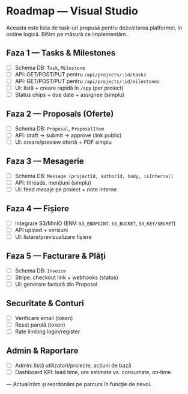 # Roadmap — Visual Studio

Aceasta este lista de task-uri propusă pentru dezvoltarea platformei, în ordine logică. Bifăm pe măsură ce implementăm.

## Faza 1 — Tasks & Milestones
- [ ] Schema DB: `Task`, `Milestone`
- [ ] API: GET/POST/PUT pentru `/api/projects/:id/tasks`
- [ ] API: GET/POST/PUT pentru `/api/projects/:id/milestones`
- [ ] UI: listă + creare rapidă în `/app` (per proiect)
- [ ] Status chips + due date + assignee (simplu)

## Faza 2 — Proposals (Oferte)
- [ ] Schema DB: `Proposal`, `ProposalItem`
- [ ] API: draft → submit → approve (link public)
- [ ] UI: creare/preview ofertă + PDF simplu

## Faza 3 — Mesagerie
- [ ] Schema DB: `Message (projectId, authorId, body, isInternal)`
- [ ] API: threads, mențiuni (simplu)
- [ ] UI: feed mesaje pe proiect + note interne

## Faza 4 — Fișiere
- [ ] Integrare S3/MinIO (ENV: `S3_ENDPOINT`, `S3_BUCKET`, `S3_KEY/SECRET`)
- [ ] API upload + versiuni
- [ ] UI: listare/previzualizare fișiere

## Faza 5 — Facturare & Plăți
- [ ] Schema DB: `Invoice`
- [ ] Stripe: checkout link + webhooks (status)
- [ ] UI: generare factură din Proposal

## Securitate & Conturi
- [ ] Verificare email (token)
- [ ] Reset parolă (token)
- [ ] Rate limiting login/register

## Admin & Raportare
- [ ] Admin: listă utilizatori/proiecte, acțiuni de bază
- [ ] Dashboard KPI: lead time, ore estimate vs. consumate, on‑time

— Actualizăm și reordonăm pe parcurs în funcție de nevoi.

